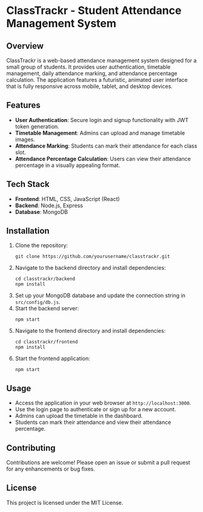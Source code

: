 # ClassTrackr - Student Attendance Management System

## Overview
ClassTrackr is a web-based attendance management system designed for a small group of students. It provides user authentication, timetable management, daily attendance marking, and attendance percentage calculation. The application features a futuristic, animated user interface that is fully responsive across mobile, tablet, and desktop devices.

## Features
- **User Authentication**: Secure login and signup functionality with JWT token generation.
- **Timetable Management**: Admins can upload and manage timetable images.
- **Attendance Marking**: Students can mark their attendance for each class slot.
- **Attendance Percentage Calculation**: Users can view their attendance percentage in a visually appealing format.

## Tech Stack
- **Frontend**: HTML, CSS, JavaScript (React)
- **Backend**: Node.js, Express
- **Database**: MongoDB

## Installation
1. Clone the repository:
   ```
   git clone https://github.com/yourusername/classtrackr.git
   ```
2. Navigate to the backend directory and install dependencies:
   ```
   cd classtrackr/backend
   npm install
   ```
3. Set up your MongoDB database and update the connection string in `src/config/db.js`.
4. Start the backend server:
   ```
   npm start
   ```
5. Navigate to the frontend directory and install dependencies:
   ```
   cd classtrackr/frontend
   npm install
   ```
6. Start the frontend application:
   ```
   npm start
   ```

## Usage
- Access the application in your web browser at `http://localhost:3000`.
- Use the login page to authenticate or sign up for a new account.
- Admins can upload the timetable in the dashboard.
- Students can mark their attendance and view their attendance percentage.

## Contributing
Contributions are welcome! Please open an issue or submit a pull request for any enhancements or bug fixes.

## License
This project is licensed under the MIT License.